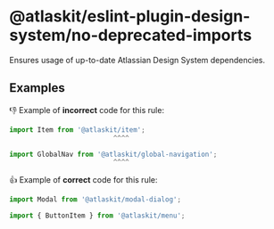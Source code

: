 # @atlaskit/eslint-plugin-design-system/no-deprecated-imports

Ensures usage of up-to-date Atlassian Design System dependencies.

## Examples

👎 Example of **incorrect** code for this rule:

```js
import Item from '@atlaskit/item';
                          ^^^^
```

```js
import GlobalNav from '@atlaskit/global-navigation';
                          ^^^^
```

👍 Example of **correct** code for this rule:

```js
import Modal from '@atlaskit/modal-dialog';
```

```js
import { ButtonItem } from '@atlaskit/menu';
```
